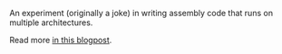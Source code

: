 An experiment (originally a joke) in writing assembly code that runs on multiple architectures.

Read more [in this blogpost](https://vojtechkral.github.io/blag/polyglot-assembly/).
